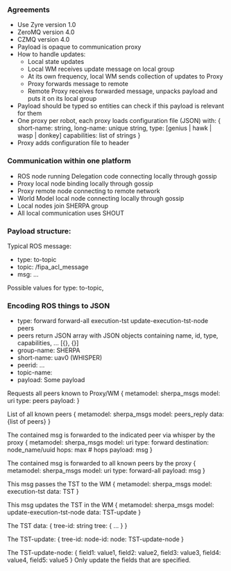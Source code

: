 ### Agreements
- Use Zyre version 1.0
- ZeroMQ version 4.0
- CZMQ version 4.0
- Payload is opaque to communication proxy
- How to handle updates:
    - Local state updates
    - Local WM receives update message on local group
    - At its own frequency, local WM sends collection of updates to Proxy
    - Proxy forwards message to remote
    - Remote Proxy receives forwarded message, unpacks payload and puts it on its local group
- Payload should be typed so entities can check if this payload is relevant for them 
- One proxy per robot, each proxy loads configuration file (JSON) with:
  {
    short-name: string,
    long-name: unique string,
    type: [genius | hawk | wasp | donkey]
    capabilities: list of strings
  }
- Proxy adds configuration file to header 


### Communication within one platform
- ROS node running Delegation code connecting locally through gossip
- Proxy local node binding locally through gossip
- Proxy remote node connecting to remote network
- World Model local node connecting locally through gossip
- Local nodes join SHERPA group
- All local communication uses SHOUT

### Payload structure:

Typical ROS message:
- type: to-topic
- topic: /fipa_acl_message
- msg: ...

Possible values for type: to-topic, 

### Encoding ROS things to JSON

- type: forward forward-all execution-tst update-execution-tst-node peers
- peers return JSON array with JSON objects containing name, id, type, capabilities, ... [{}, {}]
- group-name: SHERPA
- short-name: uav0   (WHISPER)
- peerid: ...
- topic-name:
- payload: Some payload

Requests all peers known to Proxy/WM
{
  metamodel: sherpa_msgs
  model: uri
  type: peers
  payload: <empty>
}

List of all known peers
{
  metamodel: sherpa_msgs
  model: peers_reply
  data: {list of peers}
}

The contained msg is forwarded to the indicated peer via whisper by the proxy
{
  metamodel: sherpa_msgs
  model: uri
  type: forward 
  destination: node_name/uuid
  hops: max # hops
  payload: msg
}

The contained msg is forwarded to all known peers by the proxy
{
  metamodel: sherpa_msgs
  model: uri
  type: forward-all
  payload: msg
}

This msg passes the TST to the WM
{
  metamodel: sherpa_msgs
  model: execution-tst
  data: TST
}

This msg updates the TST in the WM
{
  metamodel: sherpa_msgs
  model: update-execution-tst-node
  data: TST-update
}

The TST data:
{
  tree-id: string
  tree: {
  ...
  }
}

The TST-update:
{
  tree-id:
  node-id:
  node: TST-update-node
}

The TST-update-node:
{
  field1: value1,
  field2: value2,
  field3: value3,
  field4: value4,
  field5: value5
}
Only update the fields that are specified.

